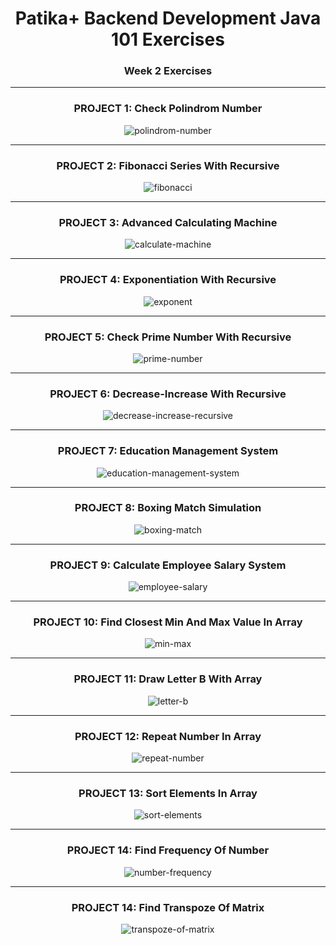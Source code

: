 # <div align="center">Patika+ Backend Development Java 101 Exercises</div>
### <div align="center">Week 2 Exercises</div>
---
<div align="center">
    <h3 align="center">PROJECT 1: Check Polindrom Number</h3>
    <img src="https://raw.githubusercontent.com/ferhatseker180/Patika_Java101_Week2/master/src/ProjectImages/palindrom-number.PNG" alt="polindrom-number">
</div>

---
<div align="center">
    <h3 align="center">PROJECT 2: Fibonacci Series With Recursive</h3>
    <img src="https://raw.githubusercontent.com/ferhatseker180/Patika_Java101_Week2/master/src/ProjectImages/fibonacci-series.PNG" alt="fibonacci">
</div>

---
<div align="center">
    <h3 align="center">PROJECT 3: Advanced Calculating Machine</h3>
    <img src="https://raw.githubusercontent.com/ferhatseker180/Patika_Java101_Week2/master/src/ProjectImages/advanced-calculate-machine.PNG" alt="calculate-machine">
</div>

---
<div align="center">
    <h3 align="center">PROJECT 4: Exponentiation With Recursive </h3>
    <img src="https://raw.githubusercontent.com/ferhatseker180/Patika_Java101_Week2/master/src/ProjectImages/exponent-with-recursive.PNG" alt="exponent">
</div>

---
<div align="center">
    <h3 align="center">PROJECT 5: Check Prime Number With Recursive </h3>
    <img src="https://raw.githubusercontent.com/ferhatseker180/Patika_Java101_Week2/master/src/ProjectImages/prime-number.PNG" alt="prime-number">
</div>

---
<div align="center">
    <h3 align="center">PROJECT 6: Decrease-Increase With Recursive </h3>
    <img src="https://raw.githubusercontent.com/ferhatseker180/Patika_Java101_Week2/master/src/ProjectImages/decrease-increase-recursive.PNG" alt="decrease-increase-recursive">
</div>

---
<div align="center">
    <h3 align="center">PROJECT 7: Education Management System</h3>
    <img src="https://raw.githubusercontent.com/ferhatseker180/Patika_Java101_Week2/master/src/ProjectImages/student-information-system.PNG" alt="education-management-system">
</div>

---
<div align="center">
    <h3 align="center">PROJECT 8: Boxing Match Simulation</h3>
    <img src="https://raw.githubusercontent.com/ferhatseker180/Patika_Java101_Week2/master/src/ProjectImages/boxing-fight.PNG" alt="boxing-match">
</div>

---
<div align="center">
    <h3 align="center">PROJECT 9: Calculate Employee Salary System</h3>
    <img src="https://raw.githubusercontent.com/ferhatseker180/Patika_Java101_Week2/master/src/ProjectImages/employee-salary.PNG" alt="employee-salary">
</div>

---
<div align="center">
    <h3 align="center">PROJECT 10: Find Closest Min And Max Value In Array </h3>
    <img src="https://raw.githubusercontent.com/ferhatseker180/Patika_Java101_Week2/master/src/ProjectImages/min-max-array.PNG" alt="min-max">
</div>

---
<div align="center">
    <h3 align="center">PROJECT 11: Draw Letter B With Array </h3>
    <img src="https://raw.githubusercontent.com/ferhatseker180/Patika_Java101_Week2/master/src/ProjectImages/B-Letter.PNG" alt="letter-b">
</div>

---
<div align="center">
    <h3 align="center">PROJECT 12: Repeat Number In Array </h3>
    <img src="https://raw.githubusercontent.com/ferhatseker180/Patika_Java101_Week2/master/src/ProjectImages/repeat-number.PNG" alt="repeat-number">
</div>

---
<div align="center">
    <h3 align="center">PROJECT 13: Sort Elements In Array </h3>
    <img src="https://raw.githubusercontent.com/ferhatseker180/Patika_Java101_Week2/master/src/ProjectImages/sort-array.PNG" alt="sort-elements">
</div>

---
<div align="center">
    <h3 align="center">PROJECT 14: Find Frequency Of Number </h3>
    <img src="https://raw.githubusercontent.com/ferhatseker180/Patika_Java101_Week2/master/src/ProjectImages/frequency-numbers.PNG" alt="number-frequency">
</div>

---
<div align="center">
    <h3 align="center">PROJECT 14: Find Transpoze Of Matrix </h3>
    <img src="https://raw.githubusercontent.com/ferhatseker180/Patika_Java101_Week2/master/src/ProjectImages/matrix-transpoze.PNG" alt="transpoze-of-matrix">
</div>
